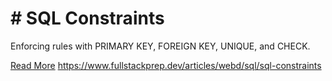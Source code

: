 # # SQL Constraints

Enforcing rules with PRIMARY KEY, FOREIGN KEY, UNIQUE, and CHECK.

[Read More](https://www.fullstackprep.dev/articles/webd/sql/sql-constraints) https://www.fullstackprep.dev/articles/webd/sql/sql-constraints